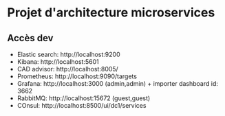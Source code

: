 # Projet d'architecture microservices

## Accès dev
* Elastic search: http://localhost:9200
* Kibana: http://localhost:5601
* CAD advisor: http://localhost:8005/
* Prometheus: http://localhost:9090/targets
* Grafana:  http://localhost:3000 (admin,admin) + importer dashboard id: 3662
* RabbitMQ: http://localhost:15672 (guest,guest) 
* COnsul: http://localhost:8500/ui/dc1/services
